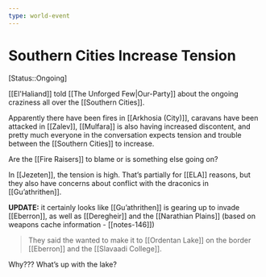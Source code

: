 ```yaml
---
type: world-event
---
```


#  Southern Cities Increase Tension
[Status::Ongoing]

[[El'Haliand]] told [[The Unforged Few|Our-Party]] about the ongoing craziness all over the [[Southern Cities]]. 

Apparently there have been fires in [[Arkhosia (City)]], caravans have been attacked in [[Zalev]], [[Mulfara]] is also having increased discontent, and pretty much everyone in the conversation expects tension and trouble between the [[Southern Cities]] to increase.

Are the [[Fire Raisers]] to blame or is something else going on?

In [[Jezeten]], the tension is high. That’s partially for [[ELA]] reasons, but they also have concerns about conflict with the draconics in [[Gu’athrithen]].

**UPDATE:** 
it certainly looks like [[Gu’athrithen]] is gearing up to invade [[Eberron]], as well as [[Deregheir]] and the [[Narathian Plains]] (based on weapons cache information - [[notes-146]])

> They said the wanted to make it to [[Ordentan Lake]] on the border [[Eberron]] and the [[Slavaadi College]]. 

Why??? What’s up with the lake? 